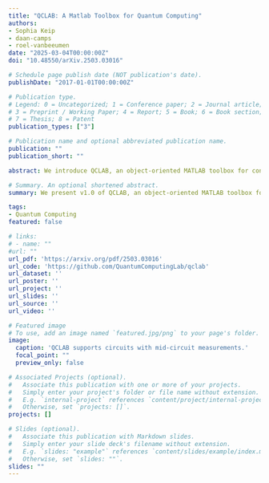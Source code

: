 ```yaml
---
title: "QCLAB: A Matlab Toolbox for Quantum Computing"
authors:
- Sophia Keip
- daan-camps
- roel-vanbeeumen
date: "2025-03-04T00:00:00Z"
doi: "10.48550/arXiv.2503.03016"

# Schedule page publish date (NOT publication's date).
publishDate: "2017-01-01T00:00:00Z"

# Publication type.
# Legend: 0 = Uncategorized; 1 = Conference paper; 2 = Journal article;
# 3 = Preprint / Working Paper; 4 = Report; 5 = Book; 6 = Book section;
# 7 = Thesis; 8 = Patent
publication_types: ["3"]

# Publication name and optional abbreviated publication name.
publication: ""
publication_short: ""

abstract: We introduce QCLAB, an object-oriented MATLAB toolbox for constructing, representing, and simulating quantum circuits. Designed with an emphasis on numerical stability, efficiency, and performance, QCLAB provides a reliable platform for prototyping and testing quantum algorithms. For advanced performance needs, QCLAB++ serves as a complementary C++ package optimized for GPU-accelerated quantum circuit simulations. Together, QCLAB and QCLAB++ form a comprehensive toolkit, balancing the simplicity of MATLAB scripting with the computational power of GPU acceleration. This paper serves as an introduction to the package and its features along with a hands-on tutorial that invites researchers to explore its capabilities right away.

# Summary. An optional shortened abstract.
summary: We present v1.0 of QCLAB, an object-oriented MATLAB toolbox for constructing, representing, and simulating quantum circuits.

tags:
- Quantum Computing
featured: false

# links:
# - name: ""
#url: ""
url_pdf: 'https://arxiv.org/pdf/2503.03016'
url_code: 'https://github.com/QuantumComputingLab/qclab'
url_dataset: ''
url_poster: ''
url_project: ''
url_slides: ''
url_source: ''
url_video: ''

# Featured image
# To use, add an image named `featured.jpg/png` to your page's folder. 
image:
  caption: 'QCLAB supports circuits with mid-circuit measurements.'
  focal_point: ""
  preview_only: false

# Associated Projects (optional).
#   Associate this publication with one or more of your projects.
#   Simply enter your project's folder or file name without extension.
#   E.g. `internal-project` references `content/project/internal-project/index.md`.
#   Otherwise, set `projects: []`.
projects: []

# Slides (optional).
#   Associate this publication with Markdown slides.
#   Simply enter your slide deck's filename without extension.
#   E.g. `slides: "example"` references `content/slides/example/index.md`.
#   Otherwise, set `slides: ""`.
slides: ""
---
```

